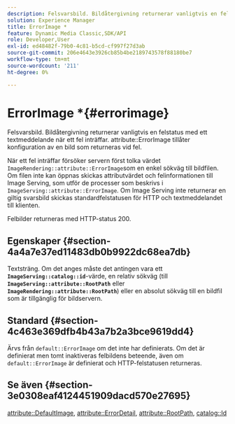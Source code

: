 ```yaml
---
description: Felsvarsbild. Bildåtergivning returnerar vanligtvis en felstatus med ett textmeddelande när ett fel inträffar. Med attributet ErrorImage kan du konfigurera en bild som returneras vid fel.
solution: Experience Manager
title: ErrorImage *
feature: Dynamic Media Classic,SDK/API
role: Developer,User
exl-id: ed48482f-79b0-4c81-b5cd-cf997f27d3ab
source-git-commit: 206e4643e3926cb85b4be2189743578f88180be7
workflow-type: tm+mt
source-wordcount: '211'
ht-degree: 0%

---
```


# ErrorImage *{#errorimage}

Felsvarsbild. Bildåtergivning returnerar vanligtvis en felstatus med ett textmeddelande när ett fel inträffar. attribute::ErrorImage tillåter konfiguration av en bild som returneras vid fel.

När ett fel inträffar försöker servern först tolka värdet `ImageRendering::attribute::ErrorImage`som en enkel sökväg till bildfilen. Om filen inte kan öppnas skickas attributvärdet och felinformationen till Image Serving, som utför de processer som beskrivs i `ImageServing::attribute::ErrorImage`. Om Image Serving inte returnerar en giltig svarsbild skickas standardfelstatusen för HTTP och textmeddelandet till klienten.

Felbilder returneras med HTTP-status 200.

## Egenskaper {#section-4a4a7e37ed11483db0b9922dc68ea7db}

Textsträng. Om det anges måste det antingen vara ett **`ImageServing::catalog::id`**-värde, en relativ sökväg (till **`ImageServing::attribute::RootPath`** eller **`ImageRendering::attribute::RootPath`**) eller en absolut sökväg till en bildfil som är tillgänglig för bildservern.

## Standard {#section-4c463e369dfb4b43a7b2a3bce9619dd4}

Ärvs från `default::ErrorImage` om det inte har definierats. Om det är definierat men tomt inaktiveras felbildens beteende, även om `default::ErrorImage` är definierat och HTTP-felstatusen returneras.

## Se även {#section-3e0308eaf4124451909dacd570e27695}

[attribute::DefaultImage](../../../../../ir-api/material-cat/image-rendering-api-ref/c-ir-material-catalog/c-ir-attributes-reference/r-ir-defaultpix.md#reference-102c98f9b5d24d2aaaeb756653fb0e6f),  [attribute::ErrorDetail](../../../../../ir-api/material-cat/image-rendering-api-ref/c-ir-material-catalog/c-ir-attributes-reference/r-ir-errordetail.md#reference-123b56eed6cf49cea6e0490672b7c53b),  [attribute::RootPath](../../../../../ir-api/material-cat/image-rendering-api-ref/c-ir-material-catalog/c-ir-attributes-reference/r-ir-rootpath.md#reference-a4d7c96b62e14fcbad1740c702f160f3),  [catalog::Id](../../../../../ir-api/material-cat/image-rendering-api-ref/c-ir-material-catalog/c-ir-material-data-reference/r-ir-id.md#reference-cba2a53a952e403fb57a4e8569f9cf85)
